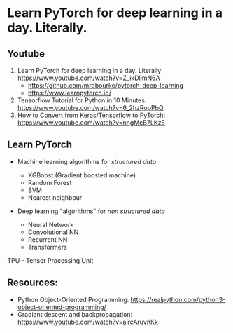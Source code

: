 # Learn PyTorch for deep learning in a day. Literally. 

## Youtube
1. Learn PyTorch for deep learning in a day. Literally: https://www.youtube.com/watch?v=Z_ikDlimN6A
    - https://github.com/mrdbourke/pytorch-deep-learning
    - https://www.learnpytorch.io/
2. Tensorflow Tutorial for Python in 10 Minutes: https://www.youtube.com/watch?v=6_2hzRopPbQ
3. How to Convert from Keras/Tensorflow to PyTorch: https://www.youtube.com/watch?v=nngMcB7LKzE




## Learn PyTorch
- Machine learning algorithms for *structured data*
    - XGBoost (Gradient boosted machine)
    - Random Forest
    - SVM
    - Nearest neighbour

- Deep learning "algorithms" for *non structured data*
    - Neural Network
    - Convolutional NN
    - Recurrent NN
    - Transformers

TPU - Tensor Processing Unit




## Resources:

- Python Object-Oriented Programming: https://realpython.com/python3-object-oriented-programming/
- Gradiant descent and backpropagation: https://www.youtube.com/watch?v=aircAruvnKk
